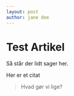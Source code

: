 ```yaml
---
layout: post
author: jane doe
---
```


# Test Artikel

Så står der lidt sager her.

Her er et citat

> Hvad gør vi lige?
